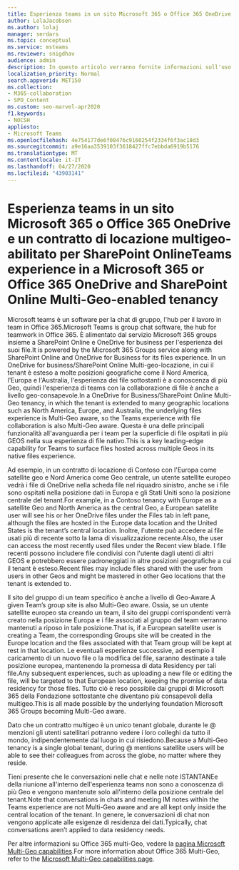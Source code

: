 ```yaml
---
title: Esperienza teams in un sito Microsoft 365 o Office 365 OneDrive e un contratto di locazione multigeo-abilitato per SharePoint Online
author: LolaJacobsen
ms.author: lolaj
manager: serdars
ms.topic: conceptual
ms.service: msteams
ms.reviewer: snigdhav
audience: admin
description: In questo articolo verranno fornite informazioni sull'uso di team in Microsoft 365 o Office 365 OneDrive e il contratto di locazione multi-Geo abilitato a SharePoint Online.
localization_priority: Normal
search.appverid: MET150
ms.collection:
- M365-collaboration
- SPO_Content
ms.custom: seo-marvel-apr2020
f1.keywords:
- NOCSH
appliesto:
- Microsoft Teams
ms.openlocfilehash: 4e754177de6f08476c9160254f2334f6f3ac18d3
ms.sourcegitcommit: a9e16aa3539103f3618427ffc7ebbda6919b5176
ms.translationtype: MT
ms.contentlocale: it-IT
ms.lasthandoff: 04/27/2020
ms.locfileid: "43903141"
---
```

<a name="teams-experience-in-a-microsoft-365-or-office-365-onedrive-and-sharepoint-online-multi-geo-enabled-tenancy"></a><span data-ttu-id="fb6fa-103">Esperienza teams in un sito Microsoft 365 o Office 365 OneDrive e un contratto di locazione multigeo-abilitato per SharePoint Online</span><span class="sxs-lookup"><span data-stu-id="fb6fa-103">Teams experience in a Microsoft 365 or Office 365 OneDrive and SharePoint Online Multi-Geo-enabled tenancy</span></span>
===========================================

<span data-ttu-id="fb6fa-104">Microsoft teams è un software per la chat di gruppo, l'hub per il lavoro in team in Office 365.</span><span class="sxs-lookup"><span data-stu-id="fb6fa-104">Microsoft Teams is group chat software, the hub for teamwork in Office 365.</span></span> <span data-ttu-id="fb6fa-105">È alimentato dal servizio Microsoft 365 groups insieme a SharePoint Online e OneDrive for business per l'esperienza dei suoi file.</span><span class="sxs-lookup"><span data-stu-id="fb6fa-105">It is powered by the Microsoft 365 Groups service along with SharePoint Online and OneDrive for Business for its files experience.</span></span> <span data-ttu-id="fb6fa-106">In un OneDrive for business/SharePoint Online Multi-geo-locazione, in cui il tenant è esteso a molte posizioni geografiche come il Nord America, l'Europa e l'Australia, l'esperienza dei file sottostanti è a conoscenza di più Geo, quindi l'esperienza di teams con la collaborazione di file è anche a livello geo-consapevole.</span><span class="sxs-lookup"><span data-stu-id="fb6fa-106">In a OneDrive for Business/SharePoint Online Multi-Geo tenancy, in which the tenant is extended to many geographic locations such as North America, Europe, and Australia, the underlying files experience is Multi-Geo aware, so the Teams experience with file collaboration is also Multi-Geo aware.</span></span> <span data-ttu-id="fb6fa-107">Questa è una delle principali funzionalità all'avanguardia per i team per la superficie di file ospitati in più GEOS nella sua esperienza di file nativo.</span><span class="sxs-lookup"><span data-stu-id="fb6fa-107">This is a key leading-edge capability for Teams to surface files hosted across multiple Geos in its native files experience.</span></span>

<span data-ttu-id="fb6fa-108">Ad esempio, in un contratto di locazione di Contoso con l'Europa come satellite geo e Nord America come Geo centrale, un utente satellite europeo vedrà i file di OneDrive nella scheda file nel riquadro sinistro, anche se i file sono ospitati nella posizione dati in Europa e gli Stati Uniti sono la posizione centrale del tenant.</span><span class="sxs-lookup"><span data-stu-id="fb6fa-108">For example, in a Contoso tenancy with Europe as a satellite Geo and North America as the central Geo, a European satellite user will see his or her OneDrive files under the Files tab in left pane, although the files are hosted in the Europe data location and the United States is the tenant’s central location.</span></span> <span data-ttu-id="fb6fa-109">Inoltre, l'utente può accedere ai file usati più di recente sotto la lama di visualizzazione recente.</span><span class="sxs-lookup"><span data-stu-id="fb6fa-109">Also, the user can access the most recently used files under the Recent view blade.</span></span> <span data-ttu-id="fb6fa-110">I file recenti possono includere file condivisi con l'utente dagli utenti di altri GEOS e potrebbero essere padroneggiati in altre posizioni geografiche a cui il tenant è esteso.</span><span class="sxs-lookup"><span data-stu-id="fb6fa-110">Recent files may include files shared with the user from users in other Geos and might be mastered in other Geo locations that the tenant is extended to.</span></span> 

<span data-ttu-id="fb6fa-111">Il sito del gruppo di un team specifico è anche a livello di Geo-Aware.</span><span class="sxs-lookup"><span data-stu-id="fb6fa-111">A given Team’s group site is also Multi-Geo aware.</span></span> <span data-ttu-id="fb6fa-112">Ossia, se un utente satellite europeo sta creando un team, il sito dei gruppi corrispondenti verrà creato nella posizione Europa e i file associati al gruppo del team verranno mantenuti a riposo in tale posizione.</span><span class="sxs-lookup"><span data-stu-id="fb6fa-112">That is, if a European satellite user is creating a Team, the corresponding Groups site will be created in the Europe location and the files associated with that Team group will be kept at rest in that location.</span></span> <span data-ttu-id="fb6fa-113">Le eventuali esperienze successive, ad esempio il caricamento di un nuovo file o la modifica del file, saranno destinate a tale posizione europea, mantenendo la promessa di data Residency per tali file.</span><span class="sxs-lookup"><span data-stu-id="fb6fa-113">Any subsequent experiences, such as uploading a new file or editing the file, will be targeted to that European location, keeping the promise of data residency for those files.</span></span> <span data-ttu-id="fb6fa-114">Tutto ciò è reso possibile dai gruppi di Microsoft 365 della Fondazione sottostante che diventano più consapevoli della multigeo.</span><span class="sxs-lookup"><span data-stu-id="fb6fa-114">This is all made possible by the underlying foundation Microsoft 365 Groups becoming Multi-Geo aware.</span></span>

<span data-ttu-id="fb6fa-115">Dato che un contratto multigeo è un unico tenant globale, durante le @ menzioni gli utenti satellitari potranno vedere i loro colleghi da tutto il mondo, indipendentemente dal luogo in cui risiedono.</span><span class="sxs-lookup"><span data-stu-id="fb6fa-115">Because a Multi-Geo tenancy is a single global tenant, during @ mentions satellite users will be able to see their colleagues from across the globe, no matter where they reside.</span></span> 

<span data-ttu-id="fb6fa-116">Tieni presente che le conversazioni nelle chat e nelle note ISTANTANEe della riunione all'interno dell'esperienza teams non sono a conoscenza di più Geo e vengono mantenute solo all'interno della posizione centrale del tenant.</span><span class="sxs-lookup"><span data-stu-id="fb6fa-116">Note that conversations in chats and meeting IM notes within the Teams experience are not Multi-Geo aware and are all kept only inside the central location of the tenant.</span></span> <span data-ttu-id="fb6fa-117">In genere, le conversazioni di chat non vengono applicate alle esigenze di residenza dei dati.</span><span class="sxs-lookup"><span data-stu-id="fb6fa-117">Typically, chat conversations aren’t applied to data residency needs.</span></span>

<span data-ttu-id="fb6fa-118">Per altre informazioni su Office 365 multi-Geo, vedere la [pagina Microsoft Multi-Geo capabilities](https://aka.ms/multi-geo).</span><span class="sxs-lookup"><span data-stu-id="fb6fa-118">For more information about Office 365 Multi-Geo, refer to the [Microsoft Multi-Geo capabilities page](https://aka.ms/multi-geo).</span></span>